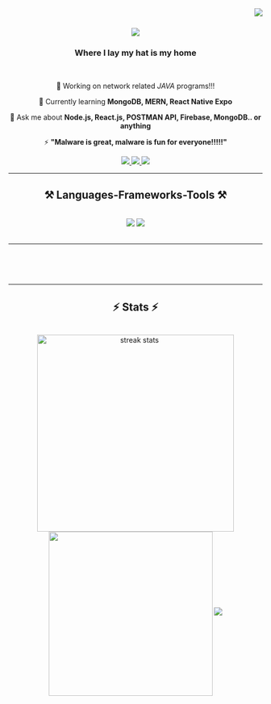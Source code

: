 <img align="right" src="https://visitor-badge.laobi.icu/badge?page_id=." />

<h1 align="center">
    <img src="https://readme-typing-svg.herokuapp.com/?font=Righteous&size=35&center=true&vCenter=true&width=500&height=70&duration=4000&lines=Hi+There!+👋;+I'm+Xnrrrrrr+!;" />
</h1>

<h3 align="center"> Where I lay my hat is my home </h3>

<br/>

<div align="center">
 
 🔭 Working on network related *JAVA* programs!!!
 
 🌱 Currently learning **MongoDB, MERN, React Native Expo**

 💬 Ask me about **Node.js, React.js, POSTMAN API, Firebase, MongoDB.. or anything**

 ⚡ **"Malware is great, malware is fun for everyone!!!!!"**
 
 </div>
 
<div align="center"> 
  <a href="mailto:Xnrrrrrr@gmail.com">
    <img src="https://img.shields.io/badge/Gmail-333333?style=for-the-badge&logo=gmail&logoColor=red" />
  </a>
  <a href="" target="_blank">
    <img src="https://img.shields.io/badge/LinkedIn-0077B5?style=for-the-badge&logo=linkedin&logoColor=white" target="_blank" />
  </a>
  <a href="" target="_blank">
     <img src="https://img.shields.io/badge/Portfolio-FF5722?style=for-the-badge&logo=todoist&logoColor=white" target="_blank" /> <!-- sqlite, safari, google-chrome are other good icon options -->
  </a>
</div>

 <hr/>
 
<h2 align="center">⚒️ Languages-Frameworks-Tools ⚒️</h2>
<br/>
<div align="center">
    <img src="https://skillicons.dev/icons?i=html,vscode,github,git,blender,discord,idea,linux,powershell" />
    <img src="https://skillicons.dev/icons?i=nodejs,python,lua,mongodb,java,mysql,flask" /><br>
</div>

<br/>
<hr/>

  
  <br/><br/><br/>
</div>

<hr/>

<h2 align="center">⚡ Stats ⚡</h2>
<br>
<div align=center>
  <img width=390 src="https://streak-stats.demolab.com/?user=xnrrrrrr&count_private=true&theme=react&border_radius=10" alt="streak stats"/>
  <br/>
  <img width=325 align="center" src="https://github-readme-stats.vercel.app/api/top-langs/?username=Xnrrrrrr&hide=HTML&langs_count=8&layout=compact&theme=react&border_radius=10
</div>
      

<br/><br/>
<hr/>

<h3 align="center">
    <img src="https://readme-typing-svg.herokuapp.com/?font=Righteous&size=25&center=true&vCenter=true&width=500&height=70&duration=4000&lines=Feels+so+right+to+do+wrong+:);Feels+so+right+to+do+wrong+:)">
</h3>

<br/>
